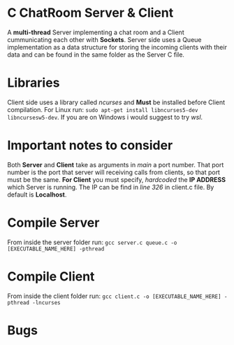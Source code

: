 # C ChatRoom Server & Client
A **multi-thread** Server implementing a chat room and a Client cummunicating each other with **Sockets**. Server side uses a Queue implementation as a data structure for storing the incoming clients with their data and can be found in the same folder as the Server C file.

# Libraries
Client side uses a library called *ncurses* and **Must** be installed before Client compilation. For Linux run: ```sudo apt-get install libncurses5-dev libncursesw5-dev```. If you are on Windows i would suggest to try *wsl*.

# Important notes to consider
Both **Server** and **Client** take as arguments in *main* a port number. That port number is the port that server will receiving calls from clients, so that port must be the same. **For Client** you must specify, *hardcoded* the **IP ADDRESS** which Server is running. The IP can be find in *line 326* in client.c file. By default is **Localhost**.

# Compile Server
From inside the server folder run: ```gcc server.c queue.c -o [EXECUTABLE_NAME_HERE] -pthread```

# Compile Client
From inside the client folder run: ```gcc client.c -o [EXECUTABLE_NAME_HERE] -pthread -lncurses```

# Bugs
